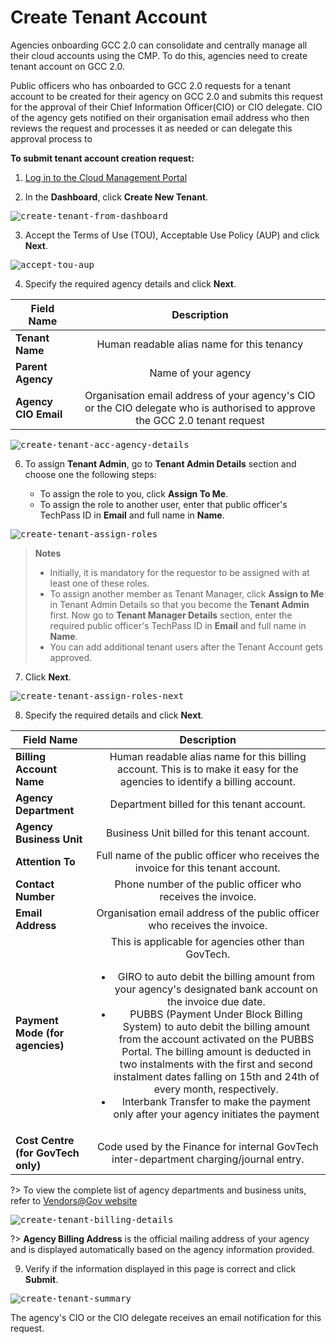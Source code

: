 # Create Tenant Account

Agencies onboarding GCC 2.0 can consolidate and centrally manage all their cloud accounts using the CMP. To do this, agencies need to create tenant account on GCC 2.0.

Public officers who has onboarded to GCC 2.0 requests for a tenant account to be created for their agency on GCC 2.0 and submits this request for the approval of their Chief Information Officer(CIO) or CIO delegate. CIO of the agency gets notified on their organisation email address who then reviews the request and processes it as needed or can delegate this approval process to

**To submit tenant account creation request:**

1. [Log in to the Cloud Management Portal](log-in-to-cmp)

2. In the **Dashboard**, click **Create New Tenant**.

<kbd>![create-tenant-from-dashboard](images/create-tenant-from-dashboard.png)</kbd>

3. Accept the Terms of Use (TOU), Acceptable Use Policy (AUP) and click **Next**.

<kbd>![accept-tou-aup](images/accept-tou-aup.png)</kbd>

4. Specify the required agency details and click **Next**.

| Field Name  | Description |
| ------------- |:-------------:|
| **Tenant Name**      | Human readable alias name for this tenancy     |
| **Parent Agency**     | Name of your agency     |
| **Agency CIO Email**      | Organisation email address of your agency's CIO or the CIO delegate who is authorised to approve the GCC 2.0 tenant request     |


<kbd>![create-tenant-acc-agency-details](images/create-tenant-acc-agency-details.png)</kbd>

6. To assign **Tenant Admin**, go to **Tenant Admin Details** section and choose one the following steps:

      - To assign the role to you, click **Assign To Me**.
      - To assign the role to another user, enter that public officer's TechPass ID in **Email** and full name in **Name**.

<kbd>![create-tenant-assign-roles](images/create-tenant-assign-roles.png)</kbd>

> **Notes**
>- Initially, it is mandatory for the requestor to be assigned with at least one of these roles.
>- To assign another member as Tenant Manager, click **Assign to Me** in Tenant Admin Details so that you become the **Tenant Admin** first. Now go to **Tenant Manager Details** section, enter the required public officer's TechPass ID in **Email** and full name in **Name**.
>- You can add additional tenant users after the Tenant Account gets approved.

7. Click **Next**.

<kbd>![create-tenant-assign-roles-next](images/create-tenant-assign-roles-next.png)</kbd>

8. Specify the required details and click **Next**.

| Field Name  | Description |
| ------------- |:-------------:|
| **Billing Account Name**      | Human readable alias name for this billing account. This is to make it easy for the agencies to identify a billing account.    |
| **Agency Department** | Department billed for this tenant account. |
| **Agency Business Unit** | Business Unit billed for this tenant account.|
| **Attention To** | Full name of the public officer who receives the invoice for this tenant account. |
| **Contact Number** | Phone number of the public officer who receives the invoice. |
| **Email Address** | Organisation email address of the public officer who receives the invoice. |
| **Payment Mode (for agencies)** | This is applicable for agencies other than GovTech.<br><ul><li>GIRO to auto debit the billing amount from your agency's designated bank account on the invoice due date.</li><li>PUBBS (Payment Under Block Billing System) to auto debit the billing amount from the account activated on the PUBBS Portal. The billing amount is deducted in two instalments with the first and second instalment dates falling on 15th and 24th of every month, respectively.</li><li>Interbank Transfer to make the payment only after your agency initiates the payment</li> |
| **Cost Centre (for GovTech only)** | Code used by the Finance for internal GovTech inter-department charging/journal entry. |


?> To view the complete list of agency departments and business units, refer to [Vendors@Gov website](https://www.vendors.gov.sg/UsefulReferences/MinStatuaryBoards.aspx)

<kbd>![create-tenant-billing-details](images/create-tenant-billing-details.png)</kbd>

?> **Agency Billing Address** is the official mailing address of your agency and is displayed automatically based on the agency information provided.

9. Verify if the information displayed in this page is correct and click **Submit**.

<kbd>![create-tenant-summary](images/create-tenant-summary.png)</kbd>

The agency's CIO or the CIO delegate receives an email notification for this request.
